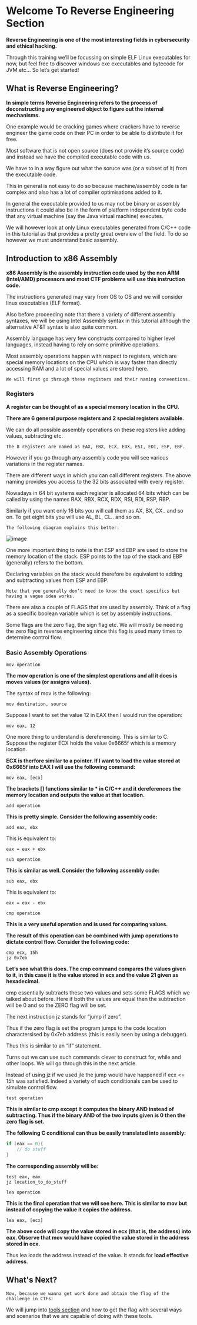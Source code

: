 # Welcome To Reverse Engineering Section

**Reverse Engineering is one of the most interesting fields in cybersecurity and ethical hacking.**

Through this training we’ll be focussing on simple ELF Linux executables for now, but feel free to discover windows exe executables and bytecode for JVM etc...
So let’s get started!

## What is Reverse Engineering?

**In simple terms Reverse Engineering refers to the process of deconstructing any engineered object to figure out the internal mechanisms.**

One example would be cracking games where crackers have to reverse engineer the game code on their PC in order to be able to distribute it for free.

Most software that is not open source (does not provide it’s source code) and instead we have the compiled executable code with us.

We have to in a way figure out what the soruce was (or a subset of it) from the executable code.

This in general is not easy to do so because machine/assembly code is far complex and also has a lot of compiler optimisations added to it.

In general the executable provided to us may not be binary or assembly instructions it could also be in the form of platform independent byte code that any virtual machine (say the Java virtual machine) executes.

We will however look at only Linux executables generated from C/C++ code in this tutorial as that provides a pretty great overview of the field. To do so however we must understand basic assembly.


## Introduction to x86 Assembly

**x86 Assembly is the assembly instruction code used by the non ARM (Intel/AMD) processors and most CTF problems will use this instruction code.**

The instructions generated may vary from OS to OS and we will consider linux executables (ELF format). 

Also before proceeding note that there a variety of different assembly syntaxes, we will be using Intel Assembly syntax in this tutorial although the alternative AT&T syntax is also quite common.

Assembly language has very few constructs compared to higher level languages, instead having to rely on some primitive operations. 

Most assembly operations happen with respect to registers, which are special memory locations on the CPU which is way faster than directly accessing RAM and a lot of special values are stored here. 

```
We will first go through these registers and their naming conventions.
```

### Registers

**A register can be thought of as a special memory location in the CPU.**

**There are 6 general purpose registers and 2 special registers available.**

We can do all possible assembly operations on these registers like adding values, subtracting etc.

```
The 8 registers are named as EAX, EBX, ECX, EDX, ESI, EDI, ESP, EBP.
```

However if you go through any assembly code you will see various variations in the register names. 

There are different ways in which you can call different registers. 
The above naming provides you access to the 32 bits associated with every register. 

Nowadays in 64 bit systems each register is allocated 64 bits which can be called by using the names RAX, RBX, RCX, RDX, RSI, RDI, RSP, RBP.

Similarly if you want only 16 bits you will call them as AX, BX, CX.. and so on. To get eight bits you will use AL, BL, CL.. and so on. 

```
The following diagram explains this better:
```
![image](https://github.com/Cyber-Security-Club-HTU/CTF-Training/assets/75253629/bfab3919-3404-4cbb-bf55-943b16bcddf6)

One more important thing to note is that ESP and EBP are used to store the memory location of the stack. 
ESP points to the top of the stack and EBP (generally) refers to the bottom.

Declaring variables on the stack would therefore be equivalent to adding and subtracting values from ESP and EBP. 

```
Note that you generally don’t need to know the exact specifics but having a vague idea works.
```

There are also a couple of FLAGS that are used by assembly. Think of a flag as a specific boolean variable which is set by assembly instructions. 

Some flags are the zero flag, the sign flag etc. 
We will mostly be needing the zero flag in reverse engineering since this flag is used many times to determine control flow.

### Basic Assembly Operations

`mov operation`

**The mov operation is one of the simplest operations and all it does is moves values (or assigns values).**

The syntax of mov is the following:

```assembly
mov destination, source
```

Suppose I want to set the value 12 in EAX then I would run the operation:

```assembly
mov eax, 12
```

One more thing to understand is dereferencing. This is similar to C. Suppose the register ECX holds the value 0x6665f which is a memory location. 

**ECX is therfore similar to a pointer. If I want to load the value stored at 0x6665f into EAX I will use the following command:**

```assembly
mov eax, [ecx]
```

**The brackets [] functions similar to * in C/C++ and it dereferences the memory location and outputs the value at that location.**

`add operation`

**This is pretty simple. Consider the following assembly code:**

```assembly
add eax, ebx
```

This is equivalent to:

```assembly
eax = eax + ebx
```

`sub operation`

**This is similar as well. Consider the following assembly code:**

```assembly
sub eax, ebx
```

This is equivalent to:

```assembly
eax = eax - ebx
```

`cmp operation`

**This is a very useful operation and is used for comparing values.**

**The result of this operation can be combined with jump operations to dictate control flow. Consider the following code:**

```assembly
cmp ecx, 15h
jz 0x7eb
```

**Let’s see what this does. The cmp command compares the values given to it, in this case it is the value stored in ecx and the value 21 given as hexadecimal.**

cmp essentially subtracts these two values and sets some FLAGS which we talked about before. Here if both the values are equal then the subtraction will be 0 and so the ZERO flag will be set.

The next instruction jz stands for “jump if zero”. 

Thus if the zero flag is set the program jumps to the code location charactersised by 0x7eb address (this is easily seen by using a debugger). 

Thus this is similar to an “if” statement.

Turns out we can use such commands clever to construct for, while and other loops. We will go through this in the next article. 

Instead of using jz if we used jle the jump would have happened if ecx <= 15h was satisfied. Indeed a variety of such conditionals can be used to simulate control flow.

`test operation`

**This is similar to cmp except it computes the binary AND instead of subtracting. Thus if the binary AND of the two inputs given is 0 then the zero flag is set.**

**The following C conditional can thus be easily translated into assembly:**

```c
if (eax == 0){
	// do stuff
}
```

**The corresponding assembly will be:**

```assembly
test eax, eax
jz location_to_do_stuff
```

`lea operation`

**This is the final operation that we will see here. This is similar to mov but instead of copying the value it copies the address.**

```assembly
lea eax, [ecx]
```

**The above code will copy the value stored in ecx (that is, the address) into eax. Observe that mov would have copied the value stored in the address stored in ecx.** 

Thus lea loads the address instead of the value. It stands for **load effective address**.

## What's Next?

```
Now, because we wanna get work done and obtain the flag of the challenge in CTFs:
```
We will jump into [tools section](https://github.com/Cyber-Security-Club-HTU/CTF-Training/tree/main/2023/Reverse-Engineering/Tools) and how to get the flag with several ways and scenarios that we are capable of doing with these tools.
